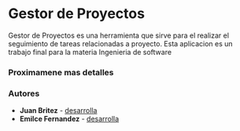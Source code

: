 # Gestor de Proyectos

Gestor de Proyectos es una herramienta que sirve para el realizar el seguimiento de tareas relacionadas a proyecto. Esta aplicacion es un trabajo final para la materia Ingenieria de software

### Proximamene mas detalles

### Autores

* **Juan Britez** - [desarrolla](https://github.com/juanrybritez)
* **Emilce Fernandez** - [desarrolla](https://github.com/juanrybritez)